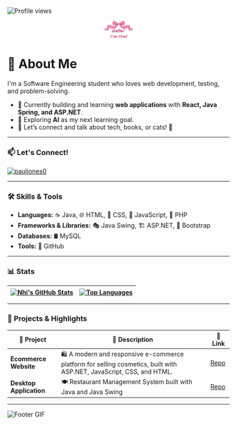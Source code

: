 ![Profile views](https://komarev.com/ghpvc/?username=aj7tt&color=green)
<p align="center">
  <a href="https://github.com/nhiph4303">
    <img width="13%" alt="Hello, I'm Nini" src="./assets/nini.png" />
  </a>
</p>

# 🌷 About Me  
I'm a Software Engineering student who loves web development, testing, and problem-solving.

- 🔭 Currently building and learning **web applications** with **React, Java Spring, and ASP.NET**.  
- 🌱 Exploring **AI** as my next learning goal.  
- 💬 Let’s connect and talk about tech, books, or cats! 🚀
  
---
### 📫 **Let's Connect!**
<a href="https://www.linkedin.com/in/nhiphan4303/" target="blank"><img align="center" src="https://raw.githubusercontent.com/rahuldkjain/github-profile-readme-generator/master/src/images/icons/Social/linked-in-alt.svg" alt="pauljones0" height="30" width="40" /></a>

---
### 🛠️ Skills & Tools  
- **Languages:** ☕ Java, 🌐 HTML, 🎨 CSS, 📜 JavaScript, 🐘 PHP
- **Frameworks & Libraries:** 🎭 Java Swing, 🏗️ ASP.NET, 🎨 Bootstrap  
- **Databases:** 🛢️ MySQL  
- **Tools:** 🐙 GitHub

---
### 📊 **Stats**
| <a href="https://github.com/nhiph4303"><img align="center" src="https://github-readme-stats-git-masterrstaa-rickstaa.vercel.app/api?username=nhiph4303&show_icons=true&theme=panda&hide=issues&cache_seconds=10" alt="Nhi's GitHub Stats" /></a> | <a href="https://github.com/nhiph4303"><img align="center" src="https://github-readme-stats-git-masterrstaa-rickstaa.vercel.app/api/top-langs/?username=nhiph4303&layout=compact&theme=panda&cache_seconds=10" alt="Top Languages" /></a> |
| ------------- | ------------- |

---
### 💼 Projects & Highlights 

| 📝 Project       | 📄 Description                                                         | 🔗 Link                                      |
|------------------|-----------------------------------------------------------------------|---------------------------------------------|
| **Ecommerce Website**   | 🛍️ A modern and responsive e-commerce platform for selling cosmetics, built with ASP.NET, JavaScript, CSS, and HTML. | [Repo](https://github.com/nhiph4303/cosmetic-ecommerce-website) |
| **Desktop Application**   | 🍽️ Restaurant Management System built with Java and Java Swing  | [Repo](https://github.com/nhiph4303/Restaurant-management-system) |

---
![Footer GIF](https://media0.giphy.com/media/v1.Y2lkPTc5MGI3NjExanhpZWRlaG56dWdwYWYwYTlicXZodnFjcTlpMDJjZGhnZzdqanp4ZSZlcD12MV9pbnRlcm5hbF9naWZfYnlfaWQmY3Q9Zw/xUPGcoAz42EifznB5u/giphy.gif)
